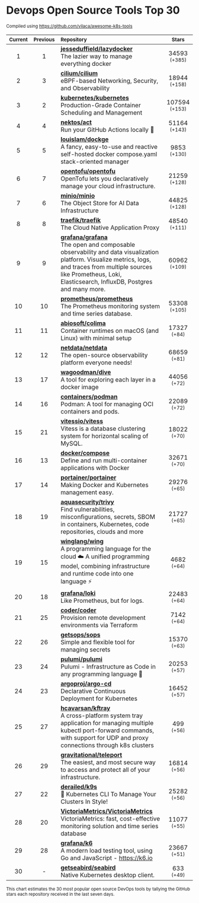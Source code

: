 # Devops Open Source Tools Top 30
<sup>Compiled using https://github.com/vilaca/awesome-k8s-tools</sup>
<div align="center">

|<sub>Current</sub>|<sub>Previous</sub>|<sub>Repository</sub>|<sub>Stars</sub>|
|:---:|:---:|:---|:---:|
|1|1|[**jesseduffield/lazydocker**](https://github.com/jesseduffield/lazydocker)<br/>The lazier way to manage everything docker|34593 <sup>(+385)</sup>|
|2|3|[**cilium/cilium**](https://github.com/cilium/cilium)<br/>eBPF-based Networking, Security, and Observability|18944 <sup>(+158)</sup>|
|3|2|[**kubernetes/kubernetes**](https://github.com/kubernetes/kubernetes)<br/>Production-Grade Container Scheduling and Management|107594 <sup>(+153)</sup>|
|4|4|[**nektos/act**](https://github.com/nektos/act)<br/>Run your GitHub Actions locally 🚀|51164 <sup>(+143)</sup>|
|5|5|[**louislam/dockge**](https://github.com/louislam/dockge)<br/>A fancy, easy-to-use and reactive self-hosted docker compose.yaml stack-oriented manager|9853 <sup>(+130)</sup>|
|6|7|[**opentofu/opentofu**](https://github.com/opentofu/opentofu)<br/>OpenTofu lets you declaratively manage your cloud infrastructure.|21259 <sup>(+128)</sup>|
|7|6|[**minio/minio**](https://github.com/minio/minio)<br/>The Object Store for AI Data Infrastructure|44825 <sup>(+128)</sup>|
|8|8|[**traefik/traefik**](https://github.com/traefik/traefik)<br/>The Cloud Native Application Proxy|48540 <sup>(+111)</sup>|
|9|9|[**grafana/grafana**](https://github.com/grafana/grafana)<br/>The open and composable observability and data visualization platform. Visualize metrics, logs, and traces from multiple sources like Prometheus, Loki, Elasticsearch, InfluxDB, Postgres and many more. |60962 <sup>(+109)</sup>|
|10|10|[**prometheus/prometheus**](https://github.com/prometheus/prometheus)<br/>The Prometheus monitoring system and time series database.|53308 <sup>(+105)</sup>|
|11|11|[**abiosoft/colima**](https://github.com/abiosoft/colima)<br/>Container runtimes on macOS (and Linux) with minimal setup|17327 <sup>(+84)</sup>|
|12|12|[**netdata/netdata**](https://github.com/netdata/netdata)<br/>The open-source observability platform everyone needs!|68659 <sup>(+81)</sup>|
|13|17|[**wagoodman/dive**](https://github.com/wagoodman/dive)<br/>A tool for exploring each layer in a docker image|44056 <sup>(+72)</sup>|
|14|16|[**containers/podman**](https://github.com/containers/podman)<br/>Podman: A tool for managing OCI containers and pods.|22089 <sup>(+72)</sup>|
|15|21|[**vitessio/vitess**](https://github.com/vitessio/vitess)<br/>Vitess is a database clustering system for horizontal scaling of MySQL.|18022 <sup>(+70)</sup>|
|16|13|[**docker/compose**](https://github.com/docker/compose)<br/>Define and run multi-container applications with Docker|32671 <sup>(+70)</sup>|
|17|14|[**portainer/portainer**](https://github.com/portainer/portainer)<br/>Making Docker and Kubernetes management easy.|29276 <sup>(+65)</sup>|
|18|19|[**aquasecurity/trivy**](https://github.com/aquasecurity/trivy)<br/>Find vulnerabilities, misconfigurations, secrets, SBOM in containers, Kubernetes, code repositories, clouds and more|21727 <sup>(+65)</sup>|
|19|15|[**winglang/wing**](https://github.com/winglang/wing)<br/>A programming language for the cloud ☁️ A unified programming model, combining infrastructure and runtime code into one language ⚡|4682 <sup>(+64)</sup>|
|20|18|[**grafana/loki**](https://github.com/grafana/loki)<br/>Like Prometheus, but for logs.|22483 <sup>(+64)</sup>|
|21|25|[**coder/coder**](https://github.com/coder/coder)<br/>Provision remote development environments via Terraform|7142 <sup>(+64)</sup>|
|22|26|[**getsops/sops**](https://github.com/getsops/sops)<br/>Simple and flexible tool for managing secrets|15370 <sup>(+63)</sup>|
|23|24|[**pulumi/pulumi**](https://github.com/pulumi/pulumi)<br/>Pulumi - Infrastructure as Code in any programming language 🚀|20253 <sup>(+57)</sup>|
|24|23|[**argoproj/argo-cd**](https://github.com/argoproj/argo-cd)<br/>Declarative Continuous Deployment for Kubernetes|16452 <sup>(+57)</sup>|
|25|27|[**hcavarsan/kftray**](https://github.com/hcavarsan/kftray)<br/>A cross-platform system tray application for managing multiple kubectl port-forward commands, with support for UDP and proxy connections through k8s clusters|499 <sup>(+56)</sup>|
|26|29|[**gravitational/teleport**](https://github.com/gravitational/teleport)<br/>The easiest, and most secure way to access and protect all of your infrastructure.|16814 <sup>(+56)</sup>|
|27|22|[**derailed/k9s**](https://github.com/derailed/k9s)<br/>🐶 Kubernetes CLI To Manage Your Clusters In Style!|25282 <sup>(+56)</sup>|
|28|20|[**VictoriaMetrics/VictoriaMetrics**](https://github.com/VictoriaMetrics/VictoriaMetrics)<br/>VictoriaMetrics: fast, cost-effective monitoring solution and time series database|11077 <sup>(+55)</sup>|
|29|28|[**grafana/k6**](https://github.com/grafana/k6)<br/>A modern load testing tool, using Go and JavaScript - https://k6.io|23667 <sup>(+51)</sup>|
|30|-|[**getseabird/seabird**](https://github.com/getseabird/seabird)<br/>Native Kubernetes desktop client.|633 <sup>(+49)</sup>|


</div>

<sub>This chart estimates the 30 most popular open source DevOps tools by tallying the GitHub stars each repository received in the last seven days.</sub>
